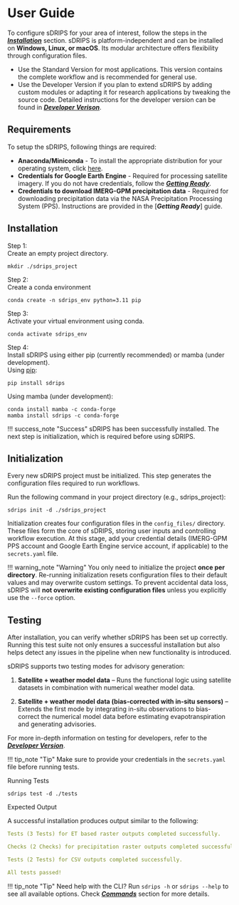 # User Guide
To configure sDRIPS for your area of interest, follow the steps in the [***Installation***](#installation) section. sDRIPS is platform-independent and can be installed on **Windows, Linux, or macOS**. Its modular architecture offers flexibility through configuration files.

- Use the Standard Version for most applications. This version contains the complete workflow and is recommended for general use.  
- Use the Developer Version if you plan to extend sDRIPS by adding custom modules or adapting it for research applications by tweaking the source code. Detailed instructions for the developer version can be found in [***Developer Verison***](/en/latest/Developer_Version/Developer_Version).  

## Requirements
To setup the sDRIPS, following things are required:  

- **Anaconda/Miniconda** - To install the appropriate distribution for your operating system, click [here](https://www.anaconda.com/download/success).  
- **Credentials for Google Earth Engine** - Required for processing satellite imagery. If you do not have credentials, follow the [***Getting Ready***](/en/latest/Quick_Start/Getting_ready/#pps-registration).  
- **Credentials to download IMERG-GPM precipitation data** - Required for downloading precipitation data via the NASA Precipitation Processing System (PPS). Instructions are provided in the [***Getting Ready***] guide.  

## Installation
<span class="preparation_step">Step 1:</span> <br>
Create an empty project directory.
```
mkdir ./sdrips_project
```
    
<span class="preparation_step">Step 2:</span> <br>
Create a conda environment
```
conda create -n sdrips_env python=3.11 pip
```
  
<span class="preparation_step">Step 3:</span> <br>
Activate your virtual environment using conda.
```
conda activate sdrips_env
```

<span class="preparation_step">Step 4:</span> <br>
Install sDRIPS using either pip (currently recommended) or mamba (under development).  
Using [pip](https://test.pypi.org/project/sdrips/):
```
pip install sdrips
```
Using mamba (under development):
```
conda install mamba -c conda-forge
mamba install sdrips -c conda-forge
```
!!! success_note "Success"
    sDRIPS has been successfully installed. The next step is initialization, which is required before using sDRIPS. 

## Initialization
Every new sDRIPS project must be initialized. This step generates the configuration files required to run workflows.

Run the following command in your project directory (e.g., sdrips_project):
```
sdrips init -d ./sdrips_project
```
Initialization creates four configuration files in the `config_files/` directory. These files form the core of sDRIPS, storing user inputs and controlling workflow execution. At this stage, add your credential details (IMERG-GPM PPS account and Google Earth Engine service account, if applicable) to the `secrets.yaml` file.

!!! warning_note "Warning"
    You only need to initialize the project **once per directory**. Re-running initialization resets configuration files to their default values and may overwrite custom settings. To prevent accidental data loss, sDRIPS will **not overwrite existing configuration files** unless you explicitly use the `--force` option.


## Testing
After installation, you can verify whether sDRIPS has been set up correctly. Running this test suite not only ensures a successful installation but also helps detect any issues in the pipeline when new functionality is introduced.

sDRIPS supports two testing modes for advisory generation:

1. **Satellite + weather model data** – Runs the functional logic using satellite datasets in combination with numerical weather model data.

2. **Satellite + weather model data (bias-corrected with in-situ sensors)** – Extends the first mode by integrating in-situ observations to bias-correct the numerical model data before estimating evapotranspiration and generating advisories.

For more in-depth information on testing for developers, refer to the [***Developer Version***](/en/latest/Development/Developer_Version/#testing).  

!!! tip_note "Tip"
    Make sure to provide your credentials in the `secrets.yaml` file before running tests.

Running Tests
```
sdrips test -d ./tests
```

Expected Output  

A successful installation produces output similar to the following:
```yaml
Tests (3 Tests) for ET based raster outputs completed successfully.

Checks (2 Checks) for precipitation raster outputs completed successfully.

Tests (2 Tests) for CSV outputs completed successfully.

All tests passed!
```

!!! tip_note "Tip"
    Need help with the CLI? Run `sdrips -h` or `sdrips --help` to see all available options. Check [***Commands***](/en/latest/Commands/cli/) section for more details.
